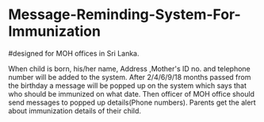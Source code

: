# Message-Reminding-System-For-Immunization
#designed for MOH offices in Sri Lanka.

When child is born, his/her name, Address ,Mother's ID no. and telephone number will be added to the system.
After 2/4/6/9/18 months passed from the birthday a message will be popped up on the system which says that
 who should be immunized on what date.
Then officer of MOH office should send messages to popped up details(Phone numbers).
Parents get the alert about immunization details of their child.
